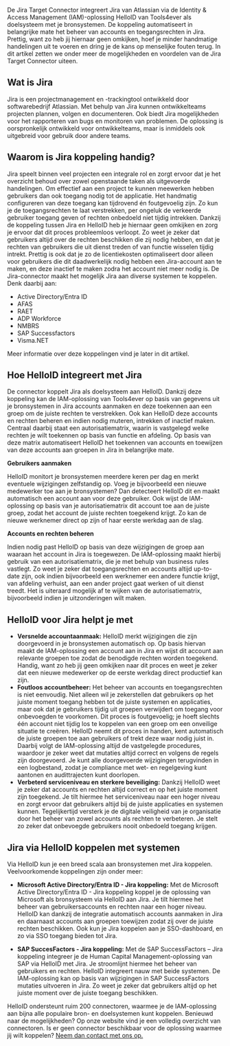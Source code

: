 De Jira Target Connector integreert Jira van Atlassian via de Identity & Access Management (IAM)-oplossing HelloID van Tools4ever als doelsysteem met je bronsystemen. De koppeling automatiseert in belangrijke mate het beheer van accounts en toegangsrechten in Jira. Prettig, want zo heb jij hiernaar geen omkijken, hoef je minder handmatige handelingen uit te voeren en dring je de kans op menselijke fouten terug. In dit artikel zetten we onder meer de mogelijkheden en voordelen van de Jira Target Connector uiteen. 

## Wat is Jira
Jira is een projectmanagement en -trackingtool ontwikkeld door softwarebedrijf Atlassian. Met behulp van Jira kunnen ontwikkelteams projecten plannen, volgen en documenteren. Ook biedt Jira mogelijkheden voor het rapporteren van bugs en monitoren van problemen. De oplossing is oorspronkelijk ontwikkeld voor ontwikkelteams, maar is inmiddels ook uitgebreid voor gebruik door andere teams. 

## Waarom is Jira koppeling handig?
 
Jira speelt binnen veel projecten een integrale rol en zorgt ervoor dat je het overzicht behoud over zowel openstaande taken als uitgevoerde handelingen. Om effectief aan een project te kunnen meewerken hebben gebruikers dan ook toegang nodig tot de applicatie. Het handmatig configureren van deze toegang kan tijdrovend én foutgevoelig zijn. Zo kun je de toegangsrechten te laat verstrekken, per ongeluk de verkeerde gebruiker toegang geven of rechten onbedoeld niet tijdig intrekken. Dankzij de koppeling tussen Jira en HelloID heb je hiernaar geen omkijken en zorg je ervoor dat dit proces probleemloos verloopt. Zo weet je zeker dat gebruikers altijd over de rechten beschikken die zij nodig hebben, en dat je rechten van gebruikers die uit dienst treden of van functie wisselen tijdig intrekt. Prettig is ook dat je zo de licentiekosten optimaliseert door alleen voor gebruikers die dit daadwerkelijk nodig hebben een Jira-account aan te maken, en deze inactief te maken zodra het account niet meer nodig is. 
De Jira-connector maakt het mogelijk Jira aan diverse systemen te koppelen. Denk daarbij aan:

*	Active Directory/Entra ID
*	AFAS
*	RAET
*	ADP Workforce
*	NMBRS
*	SAP Successfactors
*	Visma.NET

Meer informatie over deze koppelingen vind je later in dit artikel.

## Hoe HelloID integreert met Jira

De connector koppelt Jira als doelsysteem aan HelloID. Dankzij deze koppeling kan de IAM-oplossing van Tools4ever op basis van gegevens uit je bronsystemen in Jira accounts aanmaken en deze toekennen aan een groep om de juiste rechten te verstrekken. Ook kan HelloID deze accounts en rechten beheren en indien nodig muteren, intrekken of inactief maken. Centraal daarbij staat een autorisatiematrix, waarin is vastgelegd welke rechten je wilt toekennen op basis van functie en afdeling. Op basis van deze matrix automatiseert HelloID het toekennen van accounts en toewijzen van deze accounts aan groepen in Jira in belangrijke mate. 

**Gebruikers aanmaken**

HelloID monitort je bronsystemen meerdere keren per dag en merkt eventuele wijzigingen zelfstandig op. Voeg je bijvoorbeeld een nieuwe medewerker toe aan je bronsystemen? Dan detecteert HelloID dit en maakt automatisch een account aan voor deze gebruiker. Ook wijst de IAM-oplossing op basis van je autorisatiematrix dit account toe aan de juiste groep, zodat het account de juiste rechten toegekend krijgt. Zo kan de nieuwe werknemer direct op zijn of haar eerste werkdag aan de slag. 

**Accounts en rechten beheren** 

Indien nodig past HelloID op basis van deze wijzigingen de groep aan waaraan het account in Jira is toegewezen. De IAM-oplossing maakt hierbij gebruik van een autorisatiematrix, die je met behulp van business rules vastlegt. Zo weet je zeker dat toegangsrechten en accounts altijd up-to-date zijn, ook indien bijvoorbeeld een werknemer een andere functie krijgt, van afdeling verhuist, aan een ander project gaat werken of uit dienst treedt.  Het is uiteraard mogelijk af te wijken van de autorisatiematrix, bijvoorbeeld indien je uitzonderingen wilt maken. 
 
## HelloID voor Jira helpt je met

* **Versnelde accountaanmaak:** HelloID merkt wijzigingen die zijn doorgevoerd in je bronsystemen automatisch op. Op basis hiervan maakt de IAM-oplossing een account aan in Jira en wijst dit account aan relevante groepen toe zodat de benodigde rechten worden toegekend. Handig, want zo heb jij geen omkijken naar dit proces en weet je zeker dat een nieuwe medewerker op de eerste werkdag direct productief kan zijn. 
* **Foutloos accountbeheer:** Het beheer van accounts en toegangsrechten is niet eenvoudig. Niet alleen wil je zekerstellen dat gebruikers op het juiste moment toegang hebben tot de juiste systemen en applicaties, maar ook dat je gebruikers tijdig uit groepen verwijdert om toegang voor onbevoegden te voorkomen. Dit proces is foutgevoelig; je hoeft slechts één account niet tijdig los te koppelen van een groep om een onveilige situatie te creëren. HelloID neemt dit proces in handen, kent automatisch de juiste groepen toe aan gebruikers of trekt deze waar nodig juist in. Daarbij volgt de IAM-oplossing altijd de vastgelegde procedures, waardoor je zeker weet dat mutaties altijd correct en volgens de regels zijn doorgevoerd. Je kunt alle doorgevoerde wijzigingen terugvinden in een logbestand, zodat je compliance met wet- en regelgeving kunt aantonen en audittrajecten kunt doorlopen. 
* **Verbeterd serviceniveau en sterkere beveiliging:** Dankzij HelloID weet je zeker dat accounts en rechten altijd correct en op het juiste moment zijn toegekend. Je tilt hiermee het serviceniveau naar een hoger niveau en zorgt ervoor dat gebruikers altijd bij de juiste applicaties en systemen kunnen. Tegelijkertijd versterk je de digitale veiligheid van je organisatie door het beheer van zowel accounts als rechten te verbeteren. Je stelt zo zeker dat onbevoegde gebruikers nooit onbedoeld toegang krijgen.

## Jira via HelloID koppelen met systemen

Via HelloID kun je een breed scala aan bronsystemen met Jira koppelen. Veelvoorkomende koppelingen zijn onder meer:

* **Microsoft Active Directory/Entra ID - Jira koppeling:** Met de Microsoft Active Directory/Entra ID - Jira koppeling koppel je de oplossing van Microsoft als bronsysteem via HelloID aan Jira. Je tilt hiermee het beheer van gebruikersaccounts en rechten naar een hoger niveau. HelloID kan dankzij de integratie automatisch accounts aanmaken in Jira en daarnaast accounts aan groepen toewijzen zodat zij over de juiste rechten beschikken. Ook kun je Jira koppelen aan je SSO-dashboard, en zo via SSO toegang bieden tot Jira. 

* **SAP SuccesFactors - Jira koppeling:** Met de SAP SuccessFactors – Jira koppeling integreer je de Human Capital Management-oplossing van SAP via HelloID met Jira. Je stroomlijnt hiermee het beheer van gebruikers en rechten. HelloID integreert nauw met beide systemen. De IAM-oplossing kan op basis van wijzigingen in SAP SuccessFactors mutaties uitvoeren in Jira. Zo weet je zeker dat gebruikers altijd op het juiste moment over de juiste toegang beschikken.

HelloID ondersteunt ruim 200 connectoren, waarmee je de IAM-oplossing aan bijna alle populaire bron- en doelsystemen kunt koppelen. Benieuwd naar de mogelijkheden? Op onze website vind je een volledig overzicht van connectoren. Is er geen connector beschikbaar voor de oplossing waarmee jij wilt koppelen? <a href="https://www.tools4ever.nl/contact/">Neem dan contact met ons op.</a>


